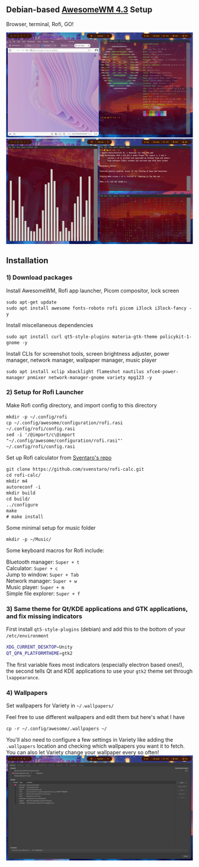 ## Debian-based [AwesomeWM 4.3](https://awesomewm.org/) Setup

Browser, terminal, Rofi, GO!

![](./demo1.png)
![](./demo2.png)

## Installation

### 1) Download packages

Install AwesomeWM, Rofi app launcher, Picom compositor, lock screen
```
sudo apt-get update
sudo apt install awesome fonts-roboto rofi picom i3lock i3lock-fancy -y
```

Install miscellaneous dependencies
```
sudo apt install curl qt5-style-plugins materia-gtk-theme policykit-1-gnome -y
```

Install CLIs for screenshot tools, screen brightness adjuster, power manager, network manager, wallpaper manager, music player
```
sudo apt install xclip xbacklight flameshot nautilus xfce4-power-manager pnmixer network-manager-gnome variety mpg123 -y
```

### 2) Setup for Rofi Launcher

Make Rofi config directory, and import config to this directory
```
mkdir -p ~/.config/rofi
cp ~/.config/awesome/configuration/rofi.rasi ~/.config/rofi/config.rasi
sed -i '/@import/c\@import "~/.config/awesome/configuration/rofi.rasi"' ~/.config/rofi/config.rasi
```

Set up Rofi calculator from [Sventaro's repo](https://github.com/svenstaro/rofi-calc)
```
git clone https://github.com/svenstaro/rofi-calc.git
cd rofi-calc/
mkdir m4
autoreconf -i
mkdir build
cd build/
../configure
make
# make install
```

Some minimal setup for music folder
```
mkdir -p ~/Music/
```

Some keyboard macros for Rofi include:

Bluetooth manager: `Super + t`\
Calculator: `Super + c`\
Jump to window: `Super + Tab`\
Network manager: `Super + w`\
Music player: `Super + m`\
Simple file explorer: `Super + f`

### 3) Same theme for Qt/KDE applications and GTK applications, and fix missing indicators

First install `qt5-style-plugins` (debian) and add this to the bottom of your `/etc/environment`

```bash
XDG_CURRENT_DESKTOP=Unity
QT_QPA_PLATFORMTHEME=gtk2
```

The first variable fixes most indicators (especially electron based ones!), the second tells Qt and KDE applications to use your `gtk2` theme set through `lxappearance`.

### 4) Wallpapers

Set wallpapers for Variety in `~/.wallpapers/`

Feel free to use different wallpapers and edit them but here's what I have
```
cp -r ~/.config/awesome/.wallpapers ~/
```

You'll also need to configure a few settings in Variety like adding the `.wallpapers` location and checking which wallpapers you want it to fetch. You can also let Variety change your wallpaper every so often!
![](./variety-settings.png)
